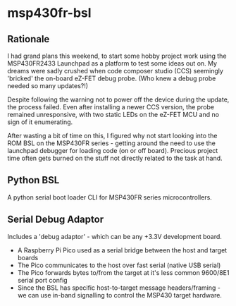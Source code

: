 # msp430fr-bsl

## Rationale

I had grand plans this weekend, to start some hobby project work using the MSP430FR2433 Launchpad as a platform to test some ideas out on.
My dreams were sadly crushed when code composer studio (CCS) seemingly 'bricked' the on-board eZ-FET debug probe. (Who knew a debug probe needed so many updates?!)

Despite following the warning not to power off the device during the update, the process failed.  Even after installing a newer CCS version, the probe remained unresponsive, with two static LEDs on the eZ-FET MCU and no sign of it enumerating.

After wasting a bit of time on this, I figured why not start looking into the ROM BSL on the MSP430FR series - getting around the need to use the launchpad debugger for loading code (on or off board). Precious project time often gets burned on the stuff not directly related to the task at hand.

## Python BSL

A python serial boot loader CLI for MSP430FR series microcontrollers.

## Serial Debug Adaptor

Includes a 'debug adaptor' - which can be any +3.3V development board.
- A Raspberry Pi Pico used as a serial bridge between the host and target boards
- The Pico communicates to the host over fast serial (native USB serial)
- The Pico forwards bytes to/from the target at it's less common 9600/8E1 serial port config
- Since the BSL has specific host-to-target message headers/framing - we can use in-band signalling to control the MSP430 target hardware.
